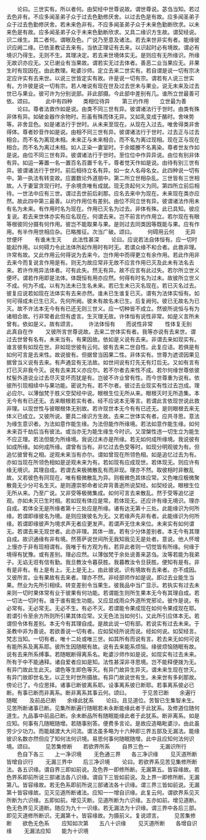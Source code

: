 <!-- { "loadSidebar": true } -->
　　论曰。三世实有。所以者何。由契经中世尊说故。谓世尊说。苾刍当知。若过去色非有。不应多闻圣弟子众于过去色勤修厌舍。以过去色是有故。应多闻圣弟子众于过去色勤修厌舍。若未来色非有。不应多闻圣弟子众于未来色勤断欣求。以未来色是有故。应多闻圣弟子众于未来色勤断欣求。又具二缘识方生故。谓契经说。识二缘生。其二者何。谓眼及色。广说乃至意及诸法。若去来世非实有者。能缘彼识应阙二缘。已依圣教证去来有。当依正理证有去来。以识起时必有境故。谓必有境识乃得生。无则不生。其理决定。若去来世境体实无。是则应有无所缘识。所缘无故识亦应无。又已谢业有当果故。谓若实无过去体者。善恶二业当果应无。非果生时有现因在。由此教理。毗婆沙师。定立去来二世实有。若自谓是说一切有宗决定应许实有去来世。以说三世皆定实有故。许是说一切有宗。谓若有人说三世实有。方许彼是说一切有宗。若人唯说有现在世及过去世未与果业。说无未来及过去世已与果业。彼可许为分别说部。非此部摄。今此部中差别有几。谁所立世最善可依。颂曰。
　　此中有四种　　类相位待异
　　第三约作用　　立世最为善
　　论曰。尊者法救作如是说。由类不同三世有异。彼谓诸法行于世时。由类有殊非体有异。如破金器作余物时。形虽有殊而体无异。又如乳变成于酪时。舍味势等。非舍显色。如是诸法行于世时。从未来至现在。从现在入过去。唯舍得类非舍得体。尊者妙音作如是说。由相不同三世有异。彼谓诸法行于世时。过去正与过去相合。而不名为离现未相。未来正与未来相合。而不名为离过现相。现在正与现在相合。而不名为离过未相。如人正染一妻室时。于余姬媵不名离染。尊者世友作如是说。由位不同三世有异。彼谓诸法行于世时。至位位中作异异说。由位有别非体有异。如运一筹置一名一置百名百置千名千。尊者觉天作如是说。由待有别三世有异。彼谓诸法行于世时。前后相待立名有异。如一女人名母名女。此四种说一切有中。第一执法有转变故。应置数论外道朋中。第二所立世相杂乱。三世皆有三世相故。人于妻室贪现行时。于余境贪唯有成就。现无贪起何义为同。第四所立前后相待。一世法中应有三世。谓过去世前后刹那。应名去来中为现在。未来现在类亦应然。故此四中第三最善。以约作用位有差别。由位不同立世有异。彼谓诸法作用未有名为未来。有作用时名为现在。作用已灭名为过去。非体有殊。此已具知。彼应复说。若去来世体亦实有应名现在。何谓去来。岂不前言约作用立。若尔现在有眼等根彼同分摄有何作用。彼岂不能取果与果。是则过去同类因等既能与果。应有作用。有半作用世相应杂。已略推征。次当广破。颂曰。
　　何碍用云何　　无异世便坏
　　有谁未生灭　　此法性甚深
　　论曰。应说若法自体恒有。应一切时能起作用。以何碍力令此法体所起作用时有时无。若谓众缘不和合者。此救非理。许常有故。又此作用云何得说为去来今。岂作用中而得更立有余作用。若此作用非去来今而复说言作用是有。则无为故应常非无故不应言作用已灭及此未有法名去来。若许作用异法体者。可有此失。然无有异。故不应言有此过失。若尔所立世义便坏。谓若作用即是法体。体既恒有用亦应然。何得有时名为过未。故彼所立世义不成。何为不成。以有为法未已生名未来。若已生未已灭名现在。若已灭名过去。彼复应说若如现在法体实有去来亦然。谁未已生谁复已灭。谓有为法体实恒有。如何可得成未已生已灭。先何所阙。彼未有故名未已生。后复阙何。彼已无故名为已灭。故不许法本无今有有已还无则三世义。应一切种皆不成立。然彼所说恒与有为诸相合故。行非常者此但有虚言。生灭理无故。许体恒有说性非常。如是义言所未曾有。依如是义。故有颂言。
　　许法体恒有　　而说性非常
　　性体复无别　　此真自在作
　　又彼所言世尊说故。去来二世体实有者。我等亦说有去来世。谓过去世曾有名有。未来当有。有果因故。依如是义说有去来。非谓去来如现实有。谁言彼有如现在世。非如现世彼有云何。彼有去来二世自性。此复应诘。若俱是有如何可言是去来性。故说彼有。但据曾当因果二性。非体实有。世尊为遮谤因果见据曾当义说有去来。有声通显有无法故。如世间说有灯先无有灯后无。又如有言有灯已灭非我今灭。说有去来其义亦应尔。若不尔者去来性不成。若尔何缘世尊依彼杖髻外道说业过去尽灭变坏而犹是有。岂彼不许业曾有性。而今世尊重为说有。依彼所引现相续中与果功能。密说为有。若不尔者。彼过去业现实有性过去岂成。理必应尔。以薄伽梵于胜义空契经中说。眼根生位无所从来。眼根灭时无所造集。本无今有有已还无。去来眼根若实有者。经不应说本无等言。若谓此言依现世说此救非理。以现世性与彼眼根体无别故。若许现世本无今有有已还无。是则眼根去来无体义已成立。又彼所说。要具二缘识方生故。去来二世体实有者。应共寻思。意法为缘生意识者。为法如意作能生缘。为法但能作所缘境。若法如意作能生缘。如何未来百千劫后当有彼法。或当亦无为能生缘生今时识。又涅槃性违一切生立为能生不应正理。若法但能为所缘境。我说过未亦是所缘。若无如何成所缘境。我说彼有如成所缘。如何成所缘。谓曾有当有。非忆过去色受等时。如现分明观彼为有。但追忆彼曾有之相。逆观未来当有亦尔。谓如曾现在所领色相。如是追忆过去为有。亦如当现在所领色相如是逆观未来为有。若如现有应成现世。若体现无。则应许有缘无境识。其理自成。若谓去来极微散乱有而非现。理亦不然。取彼相时非散乱故。又若彼色有同现在。唯有极微散乱为异。则极微色其体应常。又色唯应极微聚散竟无少分可名生灭。是则遵崇邪命者论弃背善逝所说契经。如契经说。眼根生位无所从来。乃至广说。又非受等极微集成。如何可言去来散乱。然于受等追忆逆观。亦如未灭已生时相。若如现有体应是常。若体现无。还应许有缘无境识。理亦自成。若体全无是所缘者第十三处应是所缘。诸有达无第十三处。此能缘识为何所缘。若谓即缘彼名为境。是则应拨彼名为无。又若缘声先非有者。此能缘识为何所缘。若谓即缘彼声为境求声无者应更发声。若谓声无住未来位。未来实有如何谓无。若谓去来无现世者。此亦非理。其体一故。若有少分体差别者。本无今有其理自成。故识通缘有非有境。然菩萨说世间所无我知我见无是处者。意说。他人怀增上慢亦于非有现相谓有。我唯于有方观为有。若异此者则一切觉皆有所缘。何缘于境得有犹豫。或有差别。理必应然。以薄伽梵于余处说善来苾刍。汝等若能为我弟子。无谄无诳有信有勤。我旦教汝令暮获胜。我暮教汝令旦获胜。便知有是有。非有是非有。有上是有上。无上是无上。由此彼说。识有境故有去来者。亦不成因。又彼所言。业有果故有去来者。理亦不然。非经部师作如是说。即过去业能生当果。然业为先所引相续。转变差别令当果生。彼我品中当广显示。若执实有过去未来则一切时果体常有业于彼果有何功能。若谓能生则所生果本无今有其理自成。若一切法一切时有。谁于谁有能生功能。又应显成雨众外道所党邪论。彼作是说。有必常有。无必常无。无必不生。有必不灭。若谓能令果成现在如何令果成现在耶。若谓引令至余方所则所引果其体应常。又无色法当如何引。又此所引应体本无。若谓但令体有差别。本无今有其理自成。是故此说一切有部。若说实有过去未来。于圣教中非为善说。若欲善说一切有者。应如契经所说而说。经如何说。如契经言。梵志当知。一切有者。唯十二处或唯三世。如其所有而说有言。若去来无如何可说有能所系及离系耶。彼所生因随眠有故。说有去来能系烦恼。缘彼烦恼随眠有故。说有去来所系缚事。若随眠断得离系名。毗婆沙师作如是说。如现实有过去未来。所有于中不能通释。诸自爱者应如是知。法性甚深非寻思境。岂不能释便拨为无。有异门故此生此灭。谓色等生即色等灭。有异门故异生异灭。谓未来生现在世灭。有异门故即世名生。以正生时世所摄故。有异门故说世有生。未来世有多刹那故。傍论已了。今应思择。诸事已断彼离系耶。设事离系彼已断耶。若事离系彼必已断。有事已断而非离系。断非离系其事云何。颂曰。
　　于见苦已断　　余遍行随眠
　　及前品已断　　余缘此犹系
　　论曰。且见道位。苦智已生集智未生。见苦所断诸事已断。见集所断遍行随眠若未永断能缘此者于此犹系。及修道位随何道生。九品事中前品已断。余未断品所有随眠能缘此者于此犹系。断非离系。如是应知。何事有几随眠随增。若随事别答。便费多言论。是故应造略毗婆沙。由此虽劳少少功力。而能越渡大大问流。谓法虽多略为十六种即三界五部及无漏法。能缘彼识名数亦然但应了知何法何识境。易思何事何随眠随增。此中且应知何法何识境。颂曰。
　　见苦集修断　　若欲界所系
　　自界三色一　　无漏识所行
　　色自下各三　　上一净识境
　　无色通三界　　各三净识缘
　　见灭道所断　　皆增自识行
　　无漏三界中　　后三净识境
　　论曰。若欲界系见苦见集修所断法。各五识缘。谓自界三即如前说。及色界一即修所断。无漏第五。皆容缘故。若色界系即前所说三部诸法各八识缘。谓自下三皆如前说。及上界一即修所断。无漏第八。皆容缘故。若无色系即前所说三部诸法各十识缘。谓三界三皆如前说。无漏第十皆容缘故。见灭见道所断诸法。应知一一增自识缘。此复云何。谓欲界系见灭所断为六识缘。五即如前。增见灭断。见道所断为六识缘。五亦如前。增见道断。色无色界见灭道断。随应为九十一识缘。若无漏法为十识缘。谓三界中各后三部。即见灭道修所断识。无漏第十。皆容缘故。为摄前义。复说颂言。
　　见苦集修断　　欲色无色系
　　应知如次第　　五八十识缘
　　见灭道所断　　各增自识缘
　　无漏法应知　　能为十识境
